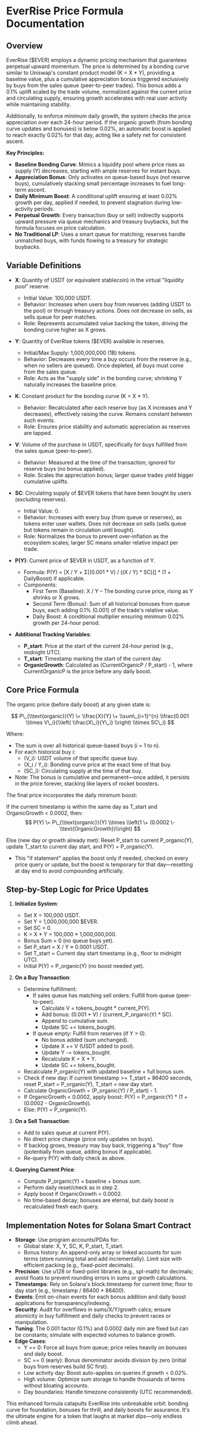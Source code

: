 # EverRise Price Formula Documentation

## Overview

EverRise ($EVER) employs a dynamic pricing mechanism that guarantees perpetual upward momentum. The price is determined by a bonding curve similar to Uniswap's constant product model (K \= X \* Y), providing a baseline value, plus a cumulative appreciation bonus triggered exclusively by buys from the sales queue (peer-to-peer trades). This bonus adds a 0.1% uplift scaled by the trade volume, normalized against the current price and circulating supply, ensuring growth accelerates with real user activity while maintaining stability.

Additionally, to enforce minimum daily growth, the system checks the price appreciation over each 24-hour period. If the organic growth (from bonding curve updates and bonuses) is below 0.02%, an automatic boost is applied to reach exactly 0.02% for that day, acting like a safety net for consistent ascent.

**Key Principles:**

- **Baseline Bonding Curve**: Mimics a liquidity pool where price rises as supply (Y) decreases, starting with ample reserves for instant buys.  
- **Appreciation Bonus**: Only activates on queue-based buys (not reserve buys), cumulatively stacking small percentage increases to fuel long-term ascent.  
- **Daily Minimum Boost**: A conditional uplift ensuring at least 0.02% growth per day, applied if needed, to prevent stagnation during low-activity periods.  
- **Perpetual Growth**: Every transaction (buy or sell) indirectly supports upward pressure via queue mechanics and treasury buybacks, but the formula focuses on price calculation.  
- **No Traditional LP**: Uses a smart queue for matching; reserves handle unmatched buys, with funds flowing to a treasury for strategic buybacks.

## Variable Definitions

- **X**: Quantity of USDT (or equivalent stablecoin) in the virtual "liquidity pool" reserve.  
    
  - Initial Value: 100,000 USDT.  
  - Behavior: Increases when users buy from reserves (adding USDT to the pool) or through treasury actions. Does not decrease on sells, as sells queue for peer matches.  
  - Role: Represents accumulated value backing the token, driving the bonding curve higher as X grows.


- **Y**: Quantity of EverRise tokens ($EVER) available in reserves.  
    
  - Initial/Max Supply: 1,000,000,000 (1B) tokens.  
  - Behavior: Decreases every time a buy occurs from the reserve (e.g., when no sellers are queued). Once depleted, all buys must come from the sales queue.  
  - Role: Acts as the "supply side" in the bonding curve; shrinking Y naturally increases the baseline price.


- **K**: Constant product for the bonding curve (K \= X \* Y).  
    
  - Behavior: Recalculated after each reserve buy (as X increases and Y decreases), effectively raising the curve. Remains constant between such events.  
  - Role: Ensures price stability and automatic appreciation as reserves are tapped.


- **V**: Volume of the purchase in USDT, specifically for buys fulfilled from the sales queue (peer-to-peer).  
    
  - Behavior: Measured at the time of the transaction; ignored for reserve buys (no bonus applied).  
  - Role: Scales the appreciation bonus; larger queue trades yield bigger cumulative uplifts.


- **SC**: Circulating supply of $EVER tokens that have been bought by users (excluding reserves).  
    
  - Initial Value: 0\.  
  - Behavior: Increases with every buy (from queue or reserves), as tokens enter user wallets. Does not decrease on sells (sells queue but tokens remain in circulation until bought).  
  - Role: Normalizes the bonus to prevent over-inflation as the ecosystem scales; larger SC means smaller relative impact per trade.


- **P(Y)**: Current price of $EVER in USDT, as a function of Y.  
    
  - Formula: P(Y) \= \[X / Y \+ Σ\[(0.001 \* V) / ((X / Y) \* SC)\]\] \* (1 \+ DailyBoost) if applicable.  
  - Components:  
    - First Term (Baseline): X / Y – The bonding curve price, rising as Y shrinks or X grows.  
    - Second Term (Bonus): Sum of all historical bonuses from queue buys, each adding 0.1% (0.001) of the trade's relative value.  
    - Daily Boost: A conditional multiplier ensuring minimum 0.02% growth per 24-hour period.


- **Additional Tracking Variables**:  
    
  - **P\_start**: Price at the start of the current 24-hour period (e.g., midnight UTC).  
  - **T\_start**: Timestamp marking the start of the current day.  
  - **OrganicGrowth**: Calculated as (CurrentOrganicP / P\_start) \- 1, where CurrentOrganicP is the price before any daily boost.

## Core Price Formula

The organic price (before daily boost) at any given state is:

$$ P\_{\\text{organic}}(Y) \= \\frac{X}{Y} \+ \\sum\_{i=1}^{n} \\frac{0.001 \\times V\_i}{\\left( \\frac{X\_i}{Y\_i} \\right) \\times SC\_i} $$

Where:

- The sum is over all historical queue-based buys (i \= 1 to n).  
- For each historical buy i:  
  - (V\_i): USDT volume of that specific queue buy.  
  - (X\_i / Y\_i): Bonding curve price at the exact time of that buy.  
  - (SC\_i): Circulating supply at the time of that buy.  
- Note: The bonus is cumulative and permanent—once added, it persists in the price forever, stacking like layers of rocket boosters.

The final price incorporates the daily minimum boost:

If the current timestamp is within the same day as T\_start and OrganicGrowth \< 0.0002, then:  
$$ P(Y) \= P\_{\\text{organic}}(Y) \\times \\left(1 \+ (0.0002 \- \\text{OrganicGrowth})\\right) $$

Else (new day or growth already met): Reset P\_start to current P\_organic(Y), update T\_start to current day start, and P(Y) \= P\_organic(Y).

- This "if statement" applies the boost only if needed, checked on every price query or update, but the boost is temporary for that day—resetting at day end to avoid compounding artificially.

## Step-by-Step Logic for Price Updates

1. **Initialize System**:  
     
   - Set X \= 100,000 USDT.  
   - Set Y \= 1,000,000,000 $EVER.  
   - Set SC \= 0\.  
   - K \= X \* Y \= 100,000 \* 1,000,000,000.  
   - Bonus Sum \= 0 (no queue buys yet).  
   - Set P\_start \= X / Y ≈ 0.0001 USDT.  
   - Set T\_start \= Current day start timestamp (e.g., floor to midnight UTC).  
   - Initial P(Y) \= P\_organic(Y) (no boost needed yet).

   

2. **On a Buy Transaction**:  
     
   - Determine fulfillment:  
     - If sales queue has matching sell orders: Fulfill from queue (peer-to-peer).  
       - Calculate V \= tokens\_bought \* current\_P(Y).  
       - Add bonus: (0.001 \* V) / (current\_P\_organic(Y) \* SC).  
       - Append to cumulative sum.  
       - Update SC \+= tokens\_bought.  
     - If queue empty: Fulfill from reserves (if Y \> 0).  
       - No bonus added (sum unchanged).  
       - Update X \+= V (USDT added to pool).  
       - Update Y \-= tokens\_bought.  
       - Recalculate K \= X \* Y.  
       - Update SC \+= tokens\_bought.  
   - Recalculate P\_organic(Y) with updated baseline \+ full bonus sum.  
   - Check if new day: If current timestamp \>= T\_start \+ 86400 seconds, reset P\_start \= P\_organic(Y), T\_start \= new day start.  
   - Calculate OrganicGrowth \= (P\_organic(Y) / P\_start) \- 1\.  
   - If OrganicGrowth \< 0.0002, apply boost: P(Y) \= P\_organic(Y) \* (1 \+ (0.0002 \- OrganicGrowth)).  
   - Else: P(Y) \= P\_organic(Y).

   

3. **On a Sell Transaction**:  
     
   - Add to sales queue at current P(Y).  
   - No direct price change (price only updates on buys).  
   - If backlog grows, treasury may buy back, triggering a "buy" flow (potentially from queue, adding bonus if applicable).  
   - Re-query P(Y) with daily check as above.

   

4. **Querying Current Price**:  
     
   - Compute P\_organic(Y) \= baseline \+ bonus sum.  
   - Perform daily reset/check as in step 2\.  
   - Apply boost if OrganicGrowth \< 0.0002.  
   - No time-based decay; bonuses are eternal, but daily boost is recalculated fresh each query.

## Implementation Notes for Solana Smart Contract

- **Storage**: Use program accounts/PDAs for:  
  - Global state: X, Y, SC, K, P\_start, T\_start.  
  - Bonus history: An append-only array or linked accounts for sum terms (store running total and add incrementally). Limit size with efficient packing (e.g., fixed-point decimals).  
- **Precision**: Use u128 or fixed-point libraries (e.g., spl-math) for decimals; avoid floats to prevent rounding errors in sums or growth calculations.  
- **Timestamps**: Rely on Solana's block.timestamp for current time; floor to day start (e.g., timestamp / 86400 \* 86400).  
- **Events**: Emit on-chain events for each bonus addition and daily boost applications for transparency/indexing.  
- **Security**: Audit for overflows in sums/X/Y/growth calcs; ensure atomicity in buy fulfillment and daily checks to prevent races or manipulation.  
- **Tuning**: The 0.001 factor (0.1%) and 0.0002 daily min are fixed but can be constants; simulate with expected volumes to balance growth.  
- **Edge Cases**:  
  - Y \== 0: Force all buys from queue; price relies heavily on bonuses and daily boost.  
  - SC \== 0 (early): Bonus denominator avoids division by zero (initial buys from reserves build SC first).  
  - Low activity day: Boost auto-applies on queries if growth \< 0.02%.  
  - High volume: Optimize sum storage to handle thousands of terms without bloating accounts.  
  - Day boundaries: Handle timezone consistently (UTC recommended).

This enhanced formula catapults EverRise into unbreakable orbit: bonding curve for foundation, bonuses for thrill, and daily boosts for assurance. It's the ultimate engine for a token that laughs at market dips—only endless climb ahead.  
